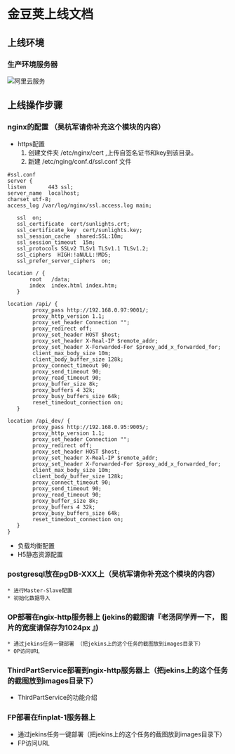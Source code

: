 # 金豆荚上线文档

## 上线环境

### 生产环境服务器

![阿里云服务](./ali_servers.jpg)

## 上线操作步骤

### nginx的配置 （吴杭军请你补充这个模块的内容）

  * https配置
    1. 创建文件夹 /etc/nginx/cert ,上传自签名证书和key到该目录。
    2. 新建 /etc/nging/conf.d/ssl.conf 文件

``` 
#ssl.conf
server {
listen       443 ssl;
server_name  localhost;
charset utf-8;
access_log /var/log/nginx/ssl.access.log main;

   ssl  on;
   ssl_certificate  cert/sunlights.crt;
   ssl_certificate_key  cert/sunlights.key;
   ssl_session_cache  shared:SSL:10m;
   ssl_session_timeout  15m;
   ssl_protocols SSLv2 TLSv1 TLSv1.1 TLSv1.2;
   ssl_ciphers  HIGH:!aNULL:!MD5;
   ssl_prefer_server_ciphers  on;

location / {
       root   /data;
       index  index.html index.htm;
   }

location /api/ {
        proxy_pass http://192.168.0.97:9001/;
        proxy_http_version 1.1;
        proxy_set_header Connection "";
        proxy_redirect off;
        proxy_set_header HOST $host;
        proxy_set_header X-Real-IP $remote_addr;
        proxy_set_header X-Forwarded-For $proxy_add_x_forwarded_for;
        client_max_body_size 10m;
        client_body_buffer_size 128k;
        proxy_connect_timeout 90;
        proxy_send_timeout 90;
        proxy_read_timeout 90; 
        proxy_buffer_size 8k; 
        proxy_buffers 4 32k; 
        proxy_busy_buffers_size 64k;
        reset_timedout_connection on;
   }

location /api_dev/ {
        proxy_pass http://192.168.0.95:9005/;
        proxy_http_version 1.1;
        proxy_set_header Connection "";
        proxy_redirect off;
        proxy_set_header HOST $host;
        proxy_set_header X-Real-IP $remote_addr;
        proxy_set_header X-Forwarded-For $proxy_add_x_forwarded_for;
        client_max_body_size 10m;
        client_body_buffer_size 128k;
        proxy_connect_timeout 90;
        proxy_send_timeout 90;
        proxy_read_timeout 90; 
        proxy_buffer_size 8k; 
        proxy_buffers 4 32k; 
        proxy_busy_buffers_size 64k;
        reset_timedout_connection on;
   }
}
```

  * 负载均衡配置
  * H5静态资源配置
	
### postgresql放在pgDB-XXX上（吴杭军请你补充这个模块的内容）
	* 进行Master-Slave配置
	* 初始化数据导入
	
### OP部署在ngix-http服务器上  (jekins的截图请『老汤同学弄一下， 图片的宽度请保存为1024px 』)
	* 通过jekins任务一键部署 （把jekins上的这个任务的截图放到images目录下）
	* OP访问URL

### ThirdPartService部署到ngix-http服务器上（把jekins上的这个任务的截图放到images目录下）
    
  * ThirdPartService的功能介绍
	
### FP部署在finplat-1服务器上
    
  * 通过jekins任务一键部署（把jekins上的这个任务的截图放到images目录下）
  * FP访问URL
    




